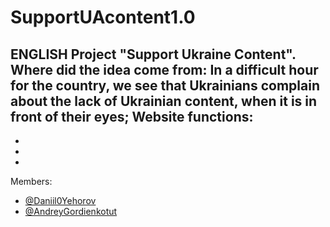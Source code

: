 # SupportUAcontent1.0
ENGLISH
Project "Support Ukraine Content".
Where did the idea come from:
In a difficult hour for the country, we see that Ukrainians complain about the lack of Ukrainian content, when it is in front of their eyes;
Website functions:
-
-
-
-
Members:
- [@Daniil0Yehorov](https://github.com/Daniil0Yehorov)
- [@AndreyGordienkotut](https://github.com/AndreyGordienkotut)




